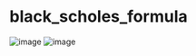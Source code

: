 # black_scholes_formula
![image](https://github.com/RonSheoran123/black_scholes_formula/assets/106268100/66af737e-864c-42ba-9109-4e1b76156b44)
![image](https://github.com/RonSheoran123/black_scholes_formula/assets/106268100/3465a25e-54f6-4ecd-a600-e259a874244b)
